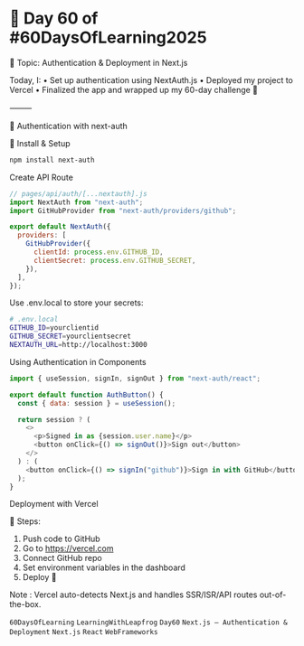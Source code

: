 # 🎯 Day 60 of #60DaysOfLearning2025

🔐 Topic: Authentication & Deployment in Next.js

Today, I:
• Set up authentication using NextAuth.js
• Deployed my project to Vercel
• Finalized the app and wrapped up my 60-day challenge 🚀

⸻

🔐 Authentication with next-auth

🔹 Install & Setup

```bash
npm install next-auth
```

Create API Route

```javascript
// pages/api/auth/[...nextauth].js
import NextAuth from "next-auth";
import GitHubProvider from "next-auth/providers/github";

export default NextAuth({
  providers: [
    GitHubProvider({
      clientId: process.env.GITHUB_ID,
      clientSecret: process.env.GITHUB_SECRET,
    }),
  ],
});
```

Use .env.local to store your secrets:

```bash
# .env.local
GITHUB_ID=yourclientid
GITHUB_SECRET=yourclientsecret
NEXTAUTH_URL=http://localhost:3000
```

Using Authentication in Components

```javascript
import { useSession, signIn, signOut } from "next-auth/react";

export default function AuthButton() {
  const { data: session } = useSession();

  return session ? (
    <>
      <p>Signed in as {session.user.name}</p>
      <button onClick={() => signOut()}>Sign out</button>
    </>
  ) : (
    <button onClick={() => signIn("github")}>Sign in with GitHub</button>
  );
}
```

Deployment with Vercel

🔹 Steps:

1. Push code to GitHub
2. Go to <https://vercel.com>
3. Connect GitHub repo
4. Set environment variables in the dashboard
5. Deploy 🎉

Note : Vercel auto-detects Next.js and handles SSR/ISR/API routes out-of-the-box.

`60DaysOfLearning` `LearningWithLeapfrog` `Day60` `Next.js – Authentication & Deployment` `Next.js` `React` `WebFrameworks`
